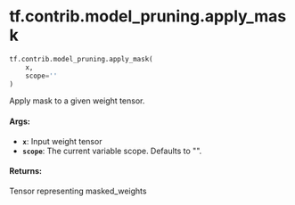 <div itemscope itemtype="http://developers.google.com/ReferenceObject">
<meta itemprop="name" content="tf.contrib.model_pruning.apply_mask" />
<meta itemprop="path" content="Stable" />
</div>

# tf.contrib.model_pruning.apply_mask

``` python
tf.contrib.model_pruning.apply_mask(
    x,
    scope=''
)
```

Apply mask to a given weight tensor.

#### Args:

* <b>`x`</b>: Input weight tensor
* <b>`scope`</b>: The current variable scope. Defaults to "".

#### Returns:

Tensor representing masked_weights